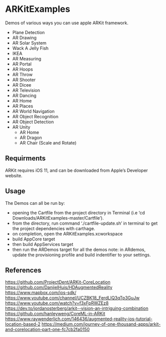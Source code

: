 # ARKitExamples
Demos of various ways you can use apple ARKit framework.

* Plane Detection
* AR Drawing
* AR Solar System
* Wack A Jelly Fish
* IKEA
* AR Measuring
* AR Portal
* AR Hoops
* AR Throw
* AR Shooter
* AR Dicee
* AR Television
* AR Dancing
* AR Home
* AR Places
* AR World Navigation
* AR Object Recognition
* AR Object Detection
* AR Unity
    * AR Home
    * AR Dragon
    * AR Chair (Scale and Rotate)

## Requirments
ARKit requires iOS 11, and can be downloaded from Apple’s Developer website.

## Usage
The Demos can all be run by:
- opening the Cartfile from the project directory in Terminal (i.e ‘cd Downloads/ARKitExamples-master/Cartfile’).
- from the directory, run command ‘./cartfile-update.sh’ in terminal to get the project dependencies with carthage.
- on completion, open the ARKitExamples.xcworkspace
- build AppCore target
- then build AppServices target
- then run the ARDemos target for all the demos
note: in ARdemos, update the provisioning profile and build indentifier to your settings.

## References
 https://github.com/ProjectDent/ARKit-CoreLocation 
 https://github.com/DanijelHuis/HDAugmentedReality
 https://www.mapbox.com/ios-sdk/
 https://www.youtube.com/channel/UCZBK18_FerdLIQ3qTp3GuJw
 https://www.youtube.com/watch?v=f3xFpRWZEz8
 https://dev.to/jordanosterberg/arkit--vision-an-intriguing-combination
 https://github.com/hanleyweng/CoreML-in-ARKit
 https://www.raywenderlich.com/146436/augmented-reality-ios-tutorial-location-based-2
 https://medium.com/journey-of-one-thousand-apps/arkit-and-corelocation-part-one-fc7cb2fa0150
